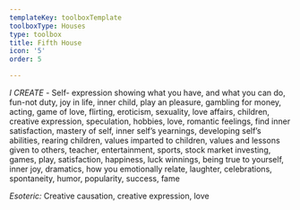 ```yaml
---
templateKey: toolboxTemplate
toolboxType: Houses
type: toolbox
title: Fifth House
icon: '5'
order: 5

---
```

_I CREATE_ - Self- expression showing what you have, and what you can do, fun-not duty, joy in life, inner child, play an pleasure, gambling for money, acting, game of love, flirting, eroticism, sexuality, love affairs, children, creative expression, speculation, hobbies, love, romantic feelings, find inner satisfaction, mastery of self, inner self’s yearnings, developing self’s abilities, rearing children, values imparted to children, values and lessons given to others, teacher, entertainment, sports, stock market investing, games, play, satisfaction, happiness, luck winnings, being true to yourself, inner joy, dramatics, how you emotionally relate, laughter, celebrations, spontaneity, humor, popularity, success, fame


_Esoteric:_ Creative causation, creative expression, love
